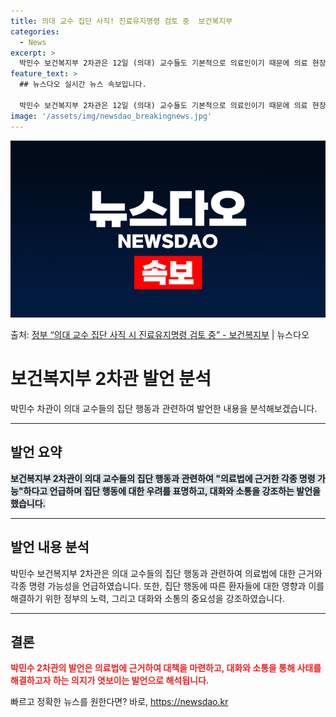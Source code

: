 ```yaml
---
title: 의대 교수 집단 사직! 진료유지명령 검토 중  보건복지부
categories:
  - News
excerpt: >
  박민수 보건복지부 2차관은 12일 (의대) 교수들도 기본적으로 의료인이기 때문에 의료 현장을 떠나는 부분에 …
feature_text: >
  ## 뉴스다오 실시간 뉴스 속보입니다.

  박민수 보건복지부 2차관은 12일 (의대) 교수들도 기본적으로 의료인이기 때문에 의료 현장을 떠나는 부분에 …
image: '/assets/img/newsdao_breakingnews.jpg'
---
```


![뉴스다오 속보](/assets/img/newsdao_breakingnews.jpg)

<p>출처: <a href="https://newsdao.kr/3321" rel="dofollow">정부 “의대 교수 집단 사직 시 진료유지명령 검토 중” - 보건복지부</a> | 뉴스다오</p>

<h1 data-ke-size="size28">보건복지부 2차관 발언 분석</h1>

<p data-ke-size="size16">박민수 차관이 의대 교수들의 집단 행동과 관련하여 발언한 내용을 분석해보겠습니다.</p>

<hr>

<h2 data-ke-size="size26">발언 요약</h2>

<p data-ke-size="size16"><b><span style="background-color: #21538527;">보건복지부 2차관이 의대 교수들의 집단 행동과 관련하여 "의료법에 근거한 각종 명령 가능"하다고 언급하며 집단 행동에 대한 우려를 표명하고, 대화와 소통을 강조하는 발언을 했습니다. </span></b></p>

<hr>

<h2 data-ke-size="size26">발언 내용 분석</h2>

<p data-ke-size="size16">박민수 보건복지부 2차관은 의대 교수들의 집단 행동과 관련하여 의료법에 대한 근거와 각종 명령 가능성을 언급하였습니다. 또한, 집단 행동에 따른 환자들에 대한 영향과 이를 해결하기 위한 정부의 노력, 그리고 대화와 소통의 중요성을 강조하였습니다.</p>

<hr>

<h2 data-ke-size="size26">결론</h2>

<p data-ke-size="size16"><b><span style="color: #ee2323;">박민수 2차관의 발언은 의료법에 근거하여 대책을 마련하고, 대화와 소통을 통해 사태를 해결하고자 하는 의지가 엿보이는 발언으로 해석됩니다.</span></b></p> 

빠르고 정확한 뉴스를 원한다면? 바로, <a href="https://newsdao.kr" rel="dofollow">https://newsdao.kr</a>


